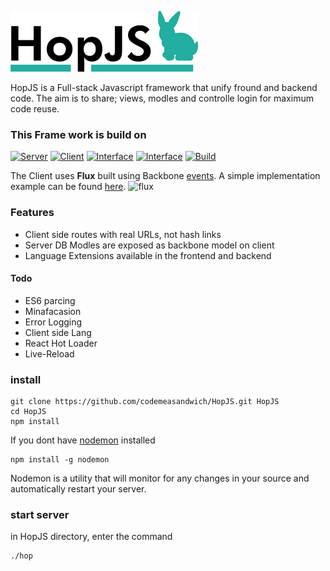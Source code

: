 ![HopJS](https://raw.githubusercontent.com/codemeasandwich/HopJS/master/hopjs.png)

HopJS is a Full-stack Javascript framework that unify fround and backend code. The aim is to share; views, modles and controlle login for maximum code reuse.

### This Frame work is build on

[![Server](https://img.shields.io/badge/Sails.js-0.11.4-46AAC0.svg)](http://sailsjs.org/) 
[![Client](https://img.shields.io/badge/Backbone-1.2.3-0071B5.svg)](http://backbonejs.org/) 
[![Interface](https://img.shields.io/badge/React.Js-0.14.6-00D8FF.svg)](http://facebook.github.io/react/) 
[![Interface](https://img.shields.io/badge/BootStrap+React-0.28.1-blue.svg)](https://react-bootstrap.github.io/) 
[![Build](https://img.shields.io/badge/Webpack-1.12.9-lightgrey.svg)](http://webpack.github.io/)

The Client uses **Flux** built using Backbone [events](http://backbonejs.org/#Events). A simple implementation example can be found [here](https://jsfiddle.net/codemeasandwich/bsj8onr8/).
![flux](https://facebook.github.io/flux/img/flux-simple-f8-diagram-1300w.png)

### Features
* Client side routes with real URLs, not hash links
* Server DB Modles are exposed as backbone model on client
* Language Extensions available in the frontend and backend

#### Todo
* ES6 parcing
* Minafacasion
* Error Logging
* Client side Lang
* React Hot Loader
* Live-Reload

### install
```
git clone https://github.com/codemeasandwich/HopJS.git HopJS
cd HopJS
npm install
```

If you dont have [nodemon](http://nodemon.io/) installed
```
npm install -g nodemon
```
Nodemon is a utility that will monitor for any changes in your source and automatically restart your server.

### start server
in HopJS directory, enter the command
```
./hop
```